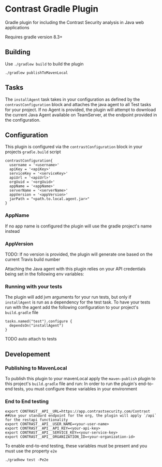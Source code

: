 # Contrast Gradle Plugin

Gradle plugin for including the Contrast Security analysis in Java web applications 

Requires gradle version 8.3+

## Building

Use `./gradlew build` to build the plugin


```shell
./gradlew publishToMavenLocal
```


## Tasks
The `installAgent` task takes in your configuration as defined by the `contrastConfiguration` block and attaches the java agent to all Test tasks for your project.
If no Agent is provided, the plugin will attempt to download the current Java Agent available on TeamServer, at the endpoint provided in the configuration.


## Configuration 
This plugin is configured via the `contrastConfiguration` block in your projects `gradle.build` script
```shell
contrastConfiguration{
  username = '<username>'
  apiKey = '<apiKey>'
  serviceKey = '<serviceKey>'
  apiUrl = '<apiUrl>'
  orgUuid = '<orgUuid>'
  appName = '<appName>'
  serverName = '<serverName>'
  appVersion = '<appVersion>'
  jarPath = "<path.to.local.agent.jar>"
}
```

### AppName
If no app name is configured the plugin will use the gradle project's name instead

### AppVersion
TODO: If no version is provided, the plugin will generate one based on the current Travis build number

Attaching the Java agent with this plugin relies on your API credentials being set in the following env variables:

### Running with your tests
The plugin will add jvm arguments for your run tests, but only if `installAgent` is run as a dependency for the test task.
To have your tests run with the agent add the following configuration to your project's `build.gradle` file
```shell
tasks.named("test").configure {
  dependsOn("installAgent")
}
```
TODO auto attach to tests

## Developement
### Publishing to MavenLocal
To publish this plugin to your mavenLocal apply the `maven-publish` plugin to this project's `build.gradle` file and run:
In order to run the plugin's end-to-end tests, you must configure these variables in your environment


### End to End testing
```shell
export CONTRAST__API__URL=https://app.contrastsecurity.com/Contrast ##Use your standard endpoint for the org, the plugin will apply `/api` for the restapi functionality
export CONTRAST__API__USER_NAME=<your-user-name>
export CONTRAST__API__API_KEY=<your-api-key>
export CONTRAST__API__SERVICE_KEY=<your-service-key>
export CONTRAST__API__ORGANIZATION_ID=<your-organization-id>
```
To enable end-to-end testing, these variables must be present and you must use the property `e2e`
```shell
./gradkew test -Pe2e
```
